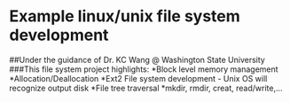 # Example linux/unix file system development
##Under the guidance of Dr. KC Wang @ Washington State University
###This file system project highlights:
*Block level memory management
  *Allocation/Deallocation
*Ext2 File system development - Unix OS will recognize output disk
  *File tree traversal
  *mkdir, rmdir, creat, read/write,...
